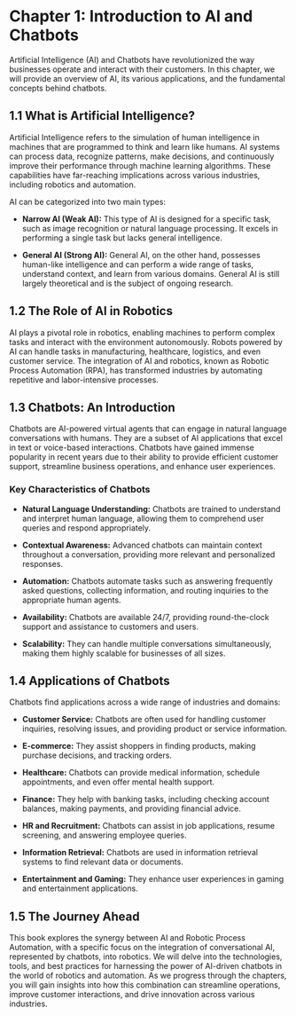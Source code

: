 Chapter 1: Introduction to AI and Chatbots
==========================================

Artificial Intelligence (AI) and Chatbots have revolutionized the way businesses operate and interact with their customers. In this chapter, we will provide an overview of AI, its various applications, and the fundamental concepts behind chatbots.

1.1 What is Artificial Intelligence?
------------------------------------

Artificial Intelligence refers to the simulation of human intelligence in machines that are programmed to think and learn like humans. AI systems can process data, recognize patterns, make decisions, and continuously improve their performance through machine learning algorithms. These capabilities have far-reaching implications across various industries, including robotics and automation.

AI can be categorized into two main types:

* **Narrow AI (Weak AI):** This type of AI is designed for a specific task, such as image recognition or natural language processing. It excels in performing a single task but lacks general intelligence.

* **General AI (Strong AI):** General AI, on the other hand, possesses human-like intelligence and can perform a wide range of tasks, understand context, and learn from various domains. General AI is still largely theoretical and is the subject of ongoing research.

1.2 The Role of AI in Robotics
------------------------------

AI plays a pivotal role in robotics, enabling machines to perform complex tasks and interact with the environment autonomously. Robots powered by AI can handle tasks in manufacturing, healthcare, logistics, and even customer service. The integration of AI and robotics, known as Robotic Process Automation (RPA), has transformed industries by automating repetitive and labor-intensive processes.

1.3 Chatbots: An Introduction
-----------------------------

Chatbots are AI-powered virtual agents that can engage in natural language conversations with humans. They are a subset of AI applications that excel in text or voice-based interactions. Chatbots have gained immense popularity in recent years due to their ability to provide efficient customer support, streamline business operations, and enhance user experiences.

### Key Characteristics of Chatbots

* **Natural Language Understanding:** Chatbots are trained to understand and interpret human language, allowing them to comprehend user queries and respond appropriately.

* **Contextual Awareness:** Advanced chatbots can maintain context throughout a conversation, providing more relevant and personalized responses.

* **Automation:** Chatbots automate tasks such as answering frequently asked questions, collecting information, and routing inquiries to the appropriate human agents.

* **Availability:** Chatbots are available 24/7, providing round-the-clock support and assistance to customers and users.

* **Scalability:** They can handle multiple conversations simultaneously, making them highly scalable for businesses of all sizes.

1.4 Applications of Chatbots
----------------------------

Chatbots find applications across a wide range of industries and domains:

* **Customer Service:** Chatbots are often used for handling customer inquiries, resolving issues, and providing product or service information.

* **E-commerce:** They assist shoppers in finding products, making purchase decisions, and tracking orders.

* **Healthcare:** Chatbots can provide medical information, schedule appointments, and even offer mental health support.

* **Finance:** They help with banking tasks, including checking account balances, making payments, and providing financial advice.

* **HR and Recruitment:** Chatbots can assist in job applications, resume screening, and answering employee queries.

* **Information Retrieval:** Chatbots are used in information retrieval systems to find relevant data or documents.

* **Entertainment and Gaming:** They enhance user experiences in gaming and entertainment applications.

1.5 The Journey Ahead
---------------------

This book explores the synergy between AI and Robotic Process Automation, with a specific focus on the integration of conversational AI, represented by chatbots, into robotics. We will delve into the technologies, tools, and best practices for harnessing the power of AI-driven chatbots in the world of robotics and automation. As we progress through the chapters, you will gain insights into how this combination can streamline operations, improve customer interactions, and drive innovation across various industries.

